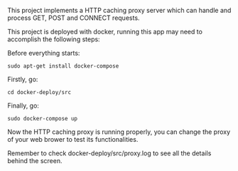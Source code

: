 This project implements a HTTP caching proxy server which can handle and process GET, POST and CONNECT requests.

This project is deployed with docker, running this app may need to accomplish the following steps: 

Before everything starts:
```
sudo apt-get install docker-compose
```

Firstly, go: 
```
cd docker-deploy/src
```
Finally, go:
```
sudo docker-compose up
```
Now the HTTP caching proxy is running properly, you can change the proxy of your web brower to test its functionalities. 

Remember to check docker-deploy/src/proxy.log to see all the details behind the screen. 
